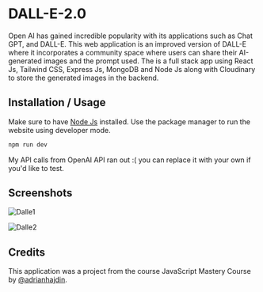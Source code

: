 # DALL-E-2.0
Open AI has gained incredible popularity with its applications such as Chat GPT, and DALL-E. This web application is an improved version of DALL-E where it incorporates a community space where users can share their AI-generated images and the prompt used. The is a full stack app using React Js, Tailwind CSS, Express Js, MongoDB and Node Js along with Cloudinary to store the generated images in the backend. 

## Installation / Usage 

Make sure to have [Node Js](https://nodejs.org/en) installed. Use the package manager to run the website using developer mode. 

```bash
npm run dev
```
My API calls from OpenAI API ran out :( you can replace it with your own if you'd like to test.

## Screenshots
![Dalle1](https://github.com/ParasK02/DALL-E-2.0/assets/90861109/9c2129ee-cbe4-46c2-8e48-a35d9dc90bc3)

![Dalle2](https://github.com/ParasK02/DALL-E-2.0/assets/90861109/9f291f06-321c-45ec-9e7c-a24bc7a1f3d3)

## Credits
This application was a project from the course JavaScript Mastery Course by [@adrianhajdin](https://github.com/adrianhajdin).
